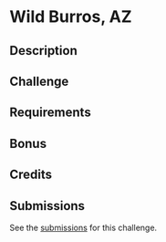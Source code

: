 # Wild Burros, AZ

## Description

## Challenge

## Requirements

## Bonus

## Credits

## Submissions

See the [submissions]() for this challenge.
